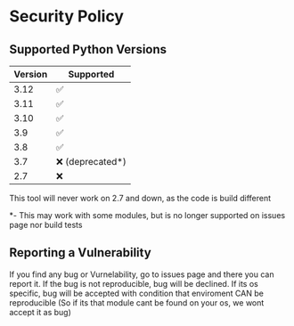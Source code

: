 # Security Policy

## Supported Python Versions

| Version | Supported          |
| ------- | ------------------ |
| 3.12    | :white_check_mark: |
| 3.11    | :white_check_mark: |
| 3.10    | :white_check_mark: |
| 3.9     | :white_check_mark: |
| 3.8     | :white_check_mark: |
| 3.7     | :x: (deprecated*)  |
| 2.7     | :x:                |

This tool will never work on 2.7 and down, as the code is build different

*- This may work with some modules, but is no longer supported on issues page nor build tests

## Reporting a Vulnerability

If you find any bug or Vurnelability, go to issues page and there you can report it.
If the bug is not reproducible, bug will be declined.
If its os specific, bug will be accepted with condition that enviroment CAN be reproducible (So if its that module cant be found on your os, we wont accept it as bug)

